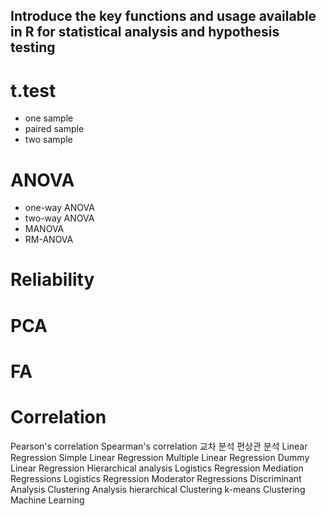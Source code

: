 ## Introduce the key functions and usage available in R for statistical analysis and hypothesis testing    
# t.test   
- one sample
- paired sample
- two sample

# ANOVA   
- one-way ANOVA
- two-way ANOVA
- MANOVA
- RM-ANOVA

# Reliability    

# PCA    
# FA    

#  Correlation
Pearson's correlation
Spearman's correlation
교차 분석
편상관 분석
Linear Regression
Simple Linear Regression
Multiple Linear Regression
Dummy Linear Regression
Hierarchical analysis
Logistics Regression
Mediation Regressions
Logistics Regression
Moderator Regressions
Discriminant Analysis
Clustering Analysis
hierarchical Clustering
k-means Clustering
Machine Learning
